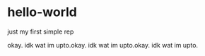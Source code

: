 hello-world
===========

just my first simple rep

okay. idk wat im upto.okay. idk wat im upto.okay. idk wat im upto.
